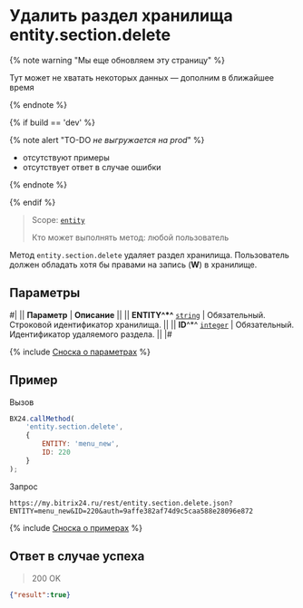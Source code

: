 # Удалить раздел хранилища entity.section.delete

{% note warning "Мы еще обновляем эту страницу" %}

Тут может не хватать некоторых данных — дополним в ближайшее время

{% endnote %}

{% if build == 'dev' %}

{% note alert "TO-DO _не выгружается на prod_" %}

- отсутствуют примеры
- отсутствует ответ в случае ошибки

{% endnote %}

{% endif %}

> Scope: [`entity`](../../scopes/permissions.md)
>
> Кто может выполнять метод: любой пользователь

Метод `entity.section.delete` удаляет раздел хранилища. Пользователь должен обладать хотя бы правами на запись (**W**) в хранилище.

## Параметры

#|
|| **Параметр** | **Описание** ||
|| **ENTITY^*^**
[`string`](../../data-types.md) | Обязательный. Строковой идентификатор хранилища. ||
|| **ID**^*^
[`integer`](../../data-types.md) | Обязательный. Идентификатор удаляемого раздела. ||
|#

{% include [Сноска о параметрах](../../../_includes/required.md) %}

## Пример

Вызов
```javascript
BX24.callMethod(
    'entity.section.delete',
    {
        ENTITY: 'menu_new',
        ID: 220
    }
);
```

Запрос
```http
https://my.bitrix24.ru/rest/entity.section.delete.json?ENTITY=menu_new&ID=220&auth=9affe382af74d9c5caa588e28096e872
```

{% include [Сноска о примерах](../../../_includes/examples.md) %}

## Ответ в случае успеха

> 200 OK
```json
{"result":true}
```